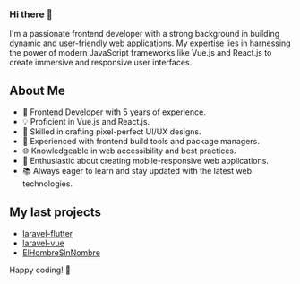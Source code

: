 
### Hi there 👋

I'm a passionate frontend developer with a strong background in building dynamic and user-friendly web applications. My expertise lies in harnessing the power of modern JavaScript frameworks like Vue.js and React.js to create immersive and responsive user interfaces.

## About Me

- 🚀 Frontend Developer with 5 years of experience.
- 💡 Proficient in Vue.js and React.js.
- 🎨 Skilled in crafting pixel-perfect UI/UX designs.
- 🔧 Experienced with frontend build tools and package managers.
- 🌐 Knowledgeable in web accessibility and best practices.
- 📱 Enthusiastic about creating mobile-responsive web applications.
- 📚 Always eager to learn and stay updated with the latest web technologies.

## My last projects

- [laravel-flutter](https://github.com/ElHombreSinNombre/laravel-flutter)
- [laravel-vue](https://github.com/ElHombreSinNombre/laravel-vue)
- [ElHombreSinNombre](https://github.com/ElHombreSinNombre/ElHombreSinNombre)

Happy coding! 🚀